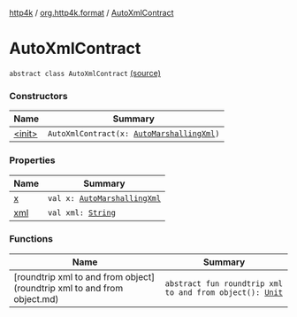 [http4k](../../index.md) / [org.http4k.format](../index.md) / [AutoXmlContract](./index.md)

# AutoXmlContract

`abstract class AutoXmlContract` [(source)](https://github.com/http4k/http4k/blob/master/http4k-core/src/main/kotlin/org/http4k/format/AutoXmlContract.kt#L3)

### Constructors

| Name | Summary |
|---|---|
| [&lt;init&gt;](-init-.md) | `AutoXmlContract(x: `[`AutoMarshallingXml`](../-auto-marshalling-xml/index.md)`)` |

### Properties

| Name | Summary |
|---|---|
| [x](x.md) | `val x: `[`AutoMarshallingXml`](../-auto-marshalling-xml/index.md) |
| [xml](xml.md) | `val xml: `[`String`](https://kotlinlang.org/api/latest/jvm/stdlib/kotlin/-string/index.html) |

### Functions

| Name | Summary |
|---|---|
| [roundtrip xml to and from object](roundtrip xml to and from object.md) | `abstract fun roundtrip xml to and from object(): `[`Unit`](https://kotlinlang.org/api/latest/jvm/stdlib/kotlin/-unit/index.html) |
